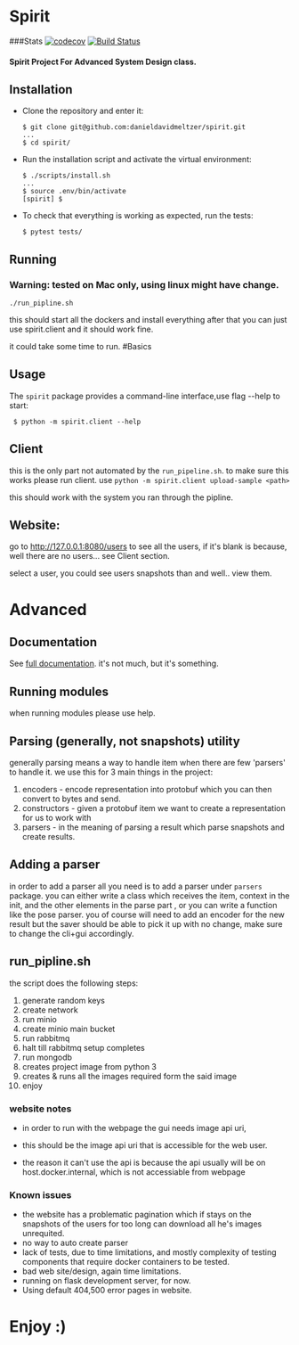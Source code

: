 

# Spirit

###Stats
[![codecov](https://codecov.io/gh/danieldavidmeltzer/spirit/branch/master/graph/badge.svg)](https://codecov.io/gh/danieldavidmeltzer/spirit)
[![Build Status](https://travis-ci.com/danieldavidmeltzer/spirit.svg?branch=master)](https://travis-ci.com/danieldavidmeltzer/spirit)
<h4>Spirit Project For Advanced System Design class.</h4>


## Installation

- Clone the repository and enter it:

    ```shell script
    $ git clone git@github.com:danieldavidmeltzer/spirit.git
    ...
    $ cd spirit/
    ```


- Run the installation script and activate the virtual environment:

    ```shell script
    $ ./scripts/install.sh
    ...
    $ source .env/bin/activate
    [spirit] $
    ```

- To check that everything is working as expected, run the tests:
    ```shell script
    $ pytest tests/
    ```

## Running
### Warning: tested on Mac only, using linux might have change.
```shell script
./run_pipline.sh
```
this should start all the dockers and install everything
after that you can just use spirit.client and it should work fine.

it could take some time to run. 
#Basics
## Usage

   The `spirit` package provides a command-line interface,use flag --help to start:
   ```shell script
    $ python -m spirit.client --help
   ```

## Client

this is the only part not automated by the `run_pipeline.sh`. to make 
sure this works please run client. use 
`python -m spirit.client upload-sample <path>`

this should work with the system you ran through the pipline.
## Website:

go to http://127.0.0.1:8080/users to see all the users, if it's blank is 
because, well there are no users... see Client section. 

select a user, you could see users snapshots than and well.. view them.

 
# Advanced

## Documentation
 See [full documentation](https://readthedocs.org/projects/spirit-daniel/).
 it's not much, but it's something.
 
## Running modules

when running modules please use help. 
 
## Parsing (generally, not snapshots) utility

generally parsing means a way to handle item when there are
few 'parsers' to handle it. we use this for 3 main things in the project:
1. encoders - encode representation into protobuf 
which you can then convert to bytes and send.
2. constructors - given a protobuf item we want to create a representation for
us to work with
3. parsers - in the meaning of parsing a result which parse snapshots 
and create results.


## Adding a parser

in order to add a parser all you need is to add a parser under 
`parsers` package. 
you can either write a class which receives the item, context
 in the init, and the
other elements in the parse part , or you can write a function 
like the pose parser.
you of course will need to add an encoder for the new result but the saver
should be able to pick it up with no change, make sure to change the cli+gui 
accordingly.


## run_pipline.sh 

the script does the following steps:
1. generate random keys
2. create network 
3. run minio 
4. create minio main bucket
5. run rabbitmq 
6. halt till rabbitmq setup completes
7. run mongodb
8. creates project image from python 3
9. creates & runs all the images required form the said image
10. enjoy

### website notes
- in order to run with the webpage the gui needs image api uri,
- this should be the image api uri that is accessible for the web user.
 
- the reason it can't use the api is because the api usually
 will be on host.docker.internal, which is not accessiable from webpage

### Known issues

- the website has a problematic pagination which if stays on the snapshots of 
the users for too long can download all he's images unrequited.
- no way to auto create parser
- lack of tests, due to time limitations, and mostly complexity of 
testing components that require docker containers to be tested.
- bad web site/design, again time limitations.
- running on flask development server, for now.
- Using default 404,500 error pages in website.

# Enjoy :)
